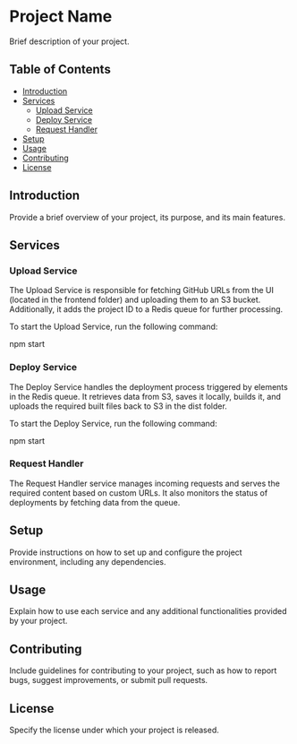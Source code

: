# Project Name

Brief description of your project.

## Table of Contents

- [Introduction](#introduction)
- [Services](#services)
  - [Upload Service](#upload-service)
  - [Deploy Service](#deploy-service)
  - [Request Handler](#request-handler)
- [Setup](#setup)
- [Usage](#usage)
- [Contributing](#contributing)
- [License](#license)

## Introduction

Provide a brief overview of your project, its purpose, and its main features.

## Services

### Upload Service

The Upload Service is responsible for fetching GitHub URLs from the UI (located in the frontend folder) and uploading them to an S3 bucket. Additionally, it adds the project ID to a Redis queue for further processing.

To start the Upload Service, run the following command:

npm start


### Deploy Service

The Deploy Service handles the deployment process triggered by elements in the Redis queue. It retrieves data from S3, saves it locally, builds it, and uploads the required built files back to S3 in the dist folder.

To start the Deploy Service, run the following command:

npm start


### Request Handler

The Request Handler service manages incoming requests and serves the required content based on custom URLs. It also monitors the status of deployments by fetching data from the queue.

## Setup

Provide instructions on how to set up and configure the project environment, including any dependencies.

## Usage

Explain how to use each service and any additional functionalities provided by your project.

## Contributing

Include guidelines for contributing to your project, such as how to report bugs, suggest improvements, or submit pull requests.

## License

Specify the license under which your project is released.

